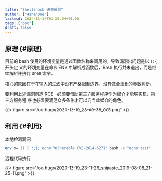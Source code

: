 ```yaml
---
title: "Shellshock 破壳漏洞"
author: ["4shen0ne"]
lastmod: 2024-12-14T01:38:54+08:00
tags: ["poc"]
draft: false
---
```


## 原理 {#原理}

目前的 bash 使用的环境变量是通过函数名称来调用的，导致漏洞出问题是以 `(){` 开头定
义的环境变量在命令 ENV 中解析成函数后，Bash 执行并未退出，而是继续解析并执行
shell 命令。

核心的原因在于在输入的过滤中没有严格限制边界，没有做合法化的参数判断。

要利用上述漏洞制造 RCE，必须要借助第三方服务程序作为媒介才能够实现，第三方服务程
序也必须要满足众多条件才可以充当此媒介的角色。

{{< figure src="/ox-hugo/2020-12-19_23-09-38_005.png" >}}


## 利用 {#利用}

本地检测漏洞

```bash
env x='() { :;}; echo Vulnerable CVE-2014-6271' bash -c "echo test"
```

远程代码执行

{{< figure src="/ox-hugo/2020-12-19_23-11-26_snipaste_2019-08-08_21-25-11.png" >}}
